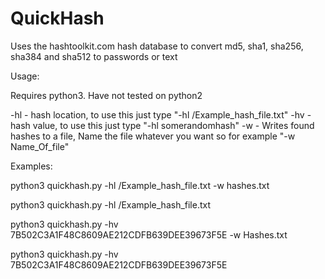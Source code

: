 # QuickHash
Uses the hashtoolkit.com hash database to convert md5, sha1, sha256, sha384 and sha512 to passwords or text

Usage:

Requires python3. Have not tested on python2

-hl - hash location, to use this just type "-hl /Example_hash_file.txt"
-hv - hash value, to use this just type "-hl somerandomhash"
-w - Writes found hashes to a file, Name the file whatever you want  so for example "-w Name_Of_file"

Examples:

python3 quickhash.py -hl /Example_hash_file.txt -w hashes.txt

python3 quickhash.py -hl /Example_hash_file.txt

python3 quickhash.py -hv 7B502C3A1F48C8609AE212CDFB639DEE39673F5E -w Hashes.txt

python3 quickhash.py -hv 7B502C3A1F48C8609AE212CDFB639DEE39673F5E
